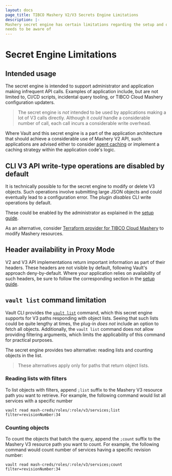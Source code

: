 ```yaml
---
layout: docs
page_title: TIBCO Mashery V2/V3 Secrets Engine Limitations
description: |-
Mashery secret engine has certain limitations regarding the setup and operation that the Vault adminsitrator
needs to be aware of
---
```


# Secret Engine Limitations

## Intended usage

The secret engine is intended to support administrator and application making infrequent API calls. Examples
of application include, but are not limited to, CI/CD scripts, incidental query tooling, or TIBCO
Cloud Mashery configuration updaters.

> The secret engine is _not_ intended to be used by applications making a lot of V3 calls directly.
> Although it _could_ handle a considerable number of call, each call incurs a considerable write 
> overhead.

Where Vault and this secret engine is a part of the application architecture that should achieve a
considerable use of Mashery V2 API, such applications are advised either to consider
[agent caching](agent.html.markdown) or implement a caching strategy within the application code's logic.

## CLI V3 API write-type operations are disabled by default

It is technically possible to for the secret engine to modify or delete V3 objects. Such operations
involve submitting large JSON objects and could eventually lead to a configuration error. 
The plugin _disables_ CLI write operations by default.

These could be enabled by the administrator as explained in the [setup guide](setup.html.markdown).

As an alternative, consider [Terraform provider for TIBCO Cloud Mashery](https://github.com/aliakseiyanchuk/mashery-terraform-provider)
to modify Mashery resources.

## Header availability in Proxy Mode

V2 and V3 API implementations return important information as part of their headers. These headers are 
not visible by default, following Vault's approach deny-by-default. Where your application relies on
availability of such headers, be sure to follow the corresponding section in the [setup guide](setup.html.markdown).

## `vault list` command limitation

Vault CLI provides the [`vault list`](https://www.vaultproject.io/docs/commands/list) command, which this
secret engine supports for V3 paths responding with object lists. Seeing that such lists could be quite
lengthy at times, the plug-in _does not_ include an option to fetch all objects. Additionally, the
`vault list` command does not allow providing filtering arguments, which limits the applicability of
this command for practical purposes.

The secret engine provides two alternative: reading lists and counting objects in the list.
> These alternatives apply only for paths that return object lists.

### Reading lists with filters
To list objects with filters, append `;list` suffix to the Mashery V3 resource path you want to retrieve. For
example, the following command would list all services with a specific number

```shell
vault read mash-creds/roles/:role/v3/services;list filter=revisionNumber:34
```

### Counting objects
To count the objects that batch the query, append the `;count` suffix to the Mashery V3 resource path
you want to count. For
example, the following command would count number of services having a specific revision number:
```shell
vault read mash-creds/roles/:role/v3/services;count filter=revisionNumber:34
```